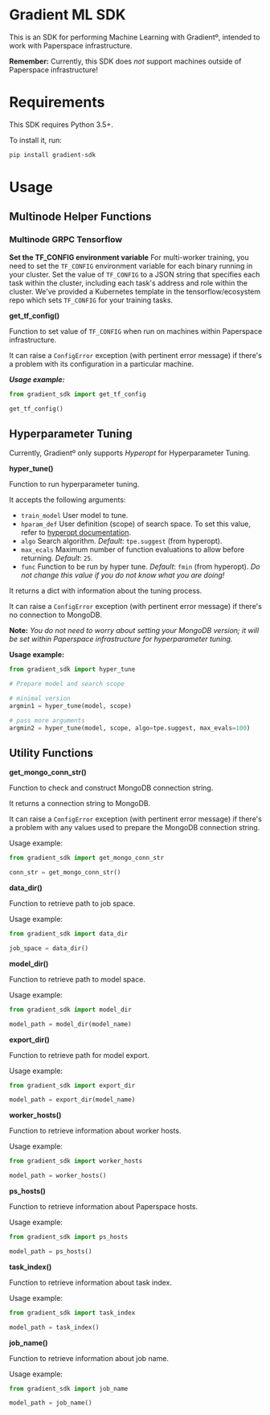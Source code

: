 # Gradient ML SDK

This is an SDK for performing Machine Learning with Gradientº, intended to work with Paperspace infrastructure.

**Remember:**
Currently, this SDK does _not_ support machines outside of Paperspace infrastructure!

# Requirements

This SDK requires Python 3.5+.

To install it, run:

```bash
pip install gradient-sdk
```

# Usage

## Multinode Helper Functions

### Multinode GRPC Tensorflow

**Set the TF_CONFIG environment variable**
For multi-worker training, you need to set the `TF_CONFIG` environment variable for each binary running in your cluster. Set the value of `TF_CONFIG` to a JSON string that specifies each task within the cluster, including each task's address and role within the cluster. We've provided a Kubernetes template in the tensorflow/ecosystem repo which sets `TF_CONFIG` for your training tasks.

**get_tf_config()**

Function to set value of `TF_CONFIG` when run on machines within Paperspace infrastructure.

It can raise a `ConfigError` exception (with pertinent error message) if there's a problem with its configuration in a particular machine.

**_Usage example:_**

```python
from gradient_sdk import get_tf_config

get_tf_config()
```

## Hyperparameter Tuning

Currently, Gradientº only supports _Hyperopt_ for Hyperparameter Tuning.

**hyper_tune()**

Function to run hyperparameter tuning.

It accepts the following arguments:

- `train_model`
  User model to tune.
- `hparam_def`
  User definition (scope) of search space.
  To set this value, refer to [hyperopt documentation](https://github.com/hyperopt/hyperopt).
- `algo`
  Search algorithm.
  _Default_: `tpe.suggest` (from hyperopt).
- `max_ecals`
  Maximum number of function evaluations to allow before returning.
  _Default_: `25`.
- `func`
  Function to be run by hyper tune.
  _Default_: `fmin` (from hyperopt). _Do not change this value if you do not know what you are doing!_

It returns a dict with information about the tuning process.

It can raise a `ConfigError` exception (with pertinent error message) if there's no connection to MongoDB.

**Note:** _You do not need to worry about setting your MongoDB version; it will be set within Paperspace infrastructure for hyperparameter tuning._

**Usage example:**

```python
from gradient_sdk import hyper_tune

# Prepare model and search scope

# minimal version
argmin1 = hyper_tune(model, scope)

# pass more arguments
argmin2 = hyper_tune(model, scope, algo=tpe.suggest, max_evals=100)
```

## Utility Functions

**get_mongo_conn_str()**

Function to check and construct MongoDB connection string.

It returns a connection string to MongoDB.

It can raise a `ConfigError` exception (with pertinent error message) if there's a problem with any values used to prepare the MongoDB connection string.

Usage example:

```python
from gradient_sdk import get_mongo_conn_str

conn_str = get_mongo_conn_str()
```

**data_dir()**

Function to retrieve path to job space.

Usage example:

```python
from gradient_sdk import data_dir

job_space = data_dir()
```

**model_dir()**

Function to retrieve path to model space.

Usage example:

```python
from gradient_sdk import model_dir

model_path = model_dir(model_name)
```

**export_dir()**

Function to retrieve path for model export.

Usage example:

```python
from gradient_sdk import export_dir

model_path = export_dir(model_name)
```

**worker_hosts()**

Function to retrieve information about worker hosts.

Usage example:

```python
from gradient_sdk import worker_hosts

model_path = worker_hosts()
```

**ps_hosts()**

Function to retrieve information about Paperspace hosts.

Usage example:

```python
from gradient_sdk import ps_hosts

model_path = ps_hosts()
```

**task_index()**

Function to retrieve information about task index.

Usage example:

```python
from gradient_sdk import task_index

model_path = task_index()
```

**job_name()**

Function to retrieve information about job name.

Usage example:

```python
from gradient_sdk import job_name

model_path = job_name()
```
